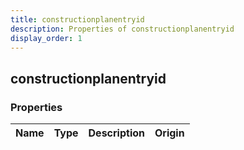 ```yaml
---
title: constructionplanentryid
description: Properties of constructionplanentryid
display_order: 1
---
```


## constructionplanentryid

### Properties

| Name | Type | Description | Origin |
|------|------|-------------|--------|

